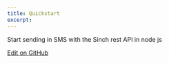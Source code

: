 ```yaml
---
title: Quickstart
excerpt: 
---
```


Start sending in SMS with the Sinch rest API in node js

[footer]: #
<a class="gitbutton pill" target="_blank" href="https://github.com/sinch/docs/blob/master/docs/sms/sms-quickstart.md"><span class="fab fa-github"></span>Edit on GitHub</a>

[/footer]: #